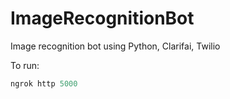 # ImageRecognitionBot
Image recognition bot using Python, Clarifai, Twilio

To run:
``` python app.py
ngrok http 5000
```
